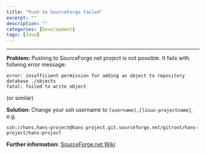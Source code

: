 ```yaml
---
title: "Push to SourceForge failed"
excerpt: ""
description: ""
categories: [Development]
tags: [Java]
---
```


---
**Problem:**
Pushing to SourceForge.net project is not possible. It fails with follwing error message:

```
error: insufficient permission for adding an object to repository database ./objects
fatal: failed to write object
```
(or similar)

**Solution:**
Change your ssh username to `[username],[linux-projectname]`, e.g.
```
ssh://hans,hans-project@hans-project.git.sourceforge.net/gitroot/hans-project/hans-project
```
**Further information:**
[SourceForge.net Wiki](https://sourceforge.net/apps/trac/sourceforge/wiki/Git#Access)
